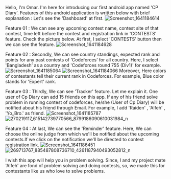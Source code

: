 Hello, I'm Omar. I'm here for introducing our first android app named 'CP Diary'. Features of this android application is written below with brief explanation :
Let's see the 'Dashboard'  at first.
![Screenshot_1641184614](https://user-images.githubusercontent.com/63089701/147935480-80e7c8d6-fd29-4a60-a701-94d3960aee83.png)

Feature 01 :
	We can see any upcoming contest name, contest site of that contest, time left before the contest and registration link in 'CONTESTS' feature. Check the 
  picture below. At first, I select  'CONTESTS'  button then we can see the feature.
  ![Screenshot_1641184628](https://user-images.githubusercontent.com/63089701/147935642-c0d31b5b-ec65-49fb-a7b3-c74da63bdbe4.png)

Feature 02 :
	Secondly, We can see country standings, expected rank and points for any past contests of ‘Codeforces’ for all country. Here, I select 'Bangladesh' as a
  country and 'Codeforces round 755 (Div1)' for example.
  ![Screenshot_1641185064](https://user-images.githubusercontent.com/63089701/147935833-07a7108b-cbaa-421a-855e-02294689d52d.png)
  ![Screenshot_1641184066](https://user-images.githubusercontent.com/63089701/147935904-c148df50-a3f9-46c6-926d-4154099d50ff.png)
  Moreover, Here colors of contestants tell their current rank in Codeforces. For example, Blue color stands for 'Expert' rank.

Feature 03 :
	Thirdly, We can see 'Tracker' feature. Let me explain it. One user of Cp Diary can add 15 friends on this app. If any of his friend solve problem in running 
  contest of codeforces, he/she (User of Cp Diary) will be notified about his friend through Email. For example, I add 'Raiden' , 'Alfeh' , 'Yo_Bro.' as friend.
  ![Screenshot_1641185787](https://user-images.githubusercontent.com/63089701/147936048-999be16c-a170-415c-bedc-4dafa2cb80f9.png)
  ![270219117_615142739770566_8799186090610031984_n](https://user-images.githubusercontent.com/63089701/147936170-3a8de512-f15b-4e99-81d9-18785d9445a8.jpg)

Feature 04 : 
	At last, We can see the 'Reminder' feature. Here, We can choose the online judge from which we'll be notified about the upcoming contests.If we click on the 
  notification we'll be directed to contest registration link.
  ![Screenshot_1641186451](https://user-images.githubusercontent.com/63089701/147936273-6916c59e-62ae-44ae-a168-40ce88fbf1ba.png)
  ![269713767_885487808736710_4261187940493052812_n](https://user-images.githubusercontent.com/63089701/147936295-6c8b0c60-571f-41c4-b000-c1a54ca38526.jpg)

I wish this app will help you in problem solving. Since, I and my project mate 'Alfeh' are fond of problem solving and doing contests, so, we made this for 
contestants like us who love to solve problems.
